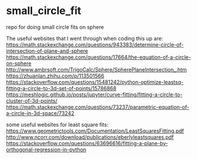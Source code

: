 # small_circle_fit
repo for doing small circle fits on sphere

The useful websites that I went through when coding this up are:
https://math.stackexchange.com/questions/943383/determine-circle-of-intersection-of-plane-and-sphere
https://math.stackexchange.com/questions/17664/the-equation-of-a-circle-on-sphere
http://www.ambrsoft.com/TrigoCalc/Sphere/SpherePlaneIntersection_.htm
https://zhuanlan.zhihu.com/p/113501566
https://stackoverflow.com/questions/15481242/python-optimize-leastsq-fitting-a-circle-to-3d-set-of-points/15786868
https://meshlogic.github.io/posts/jupyter/curve-fitting/fitting-a-circle-to-cluster-of-3d-points/
https://math.stackexchange.com/questions/73237/parametric-equation-of-a-circle-in-3d-space/73242


some useful websites for least square fits:
https://www.geometrictools.com/Documentation/LeastSquaresFitting.pdf
http://www.ncorr.com/download/publications/eberlyleastsquares.pdf
https://stackoverflow.com/questions/63696616/fitting-a-plane-by-orthogonal-regression-in-python
